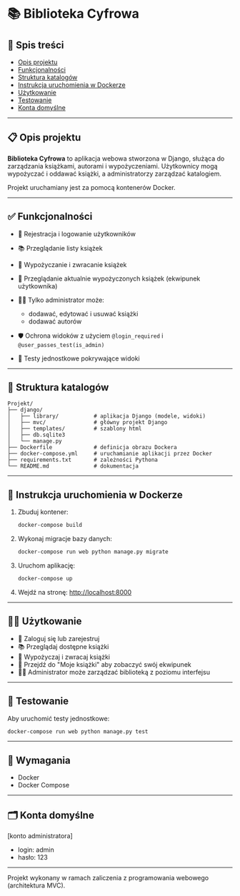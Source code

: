 # 📚 Biblioteka Cyfrowa

## 📄 Spis treści

* [Opis projektu](#opis-projektu)
* [Funkcjonalności](#funkcjonalności)
* [Struktura katalogów](#struktura-katalogów)
* [Instrukcja uruchomienia w Dockerze](#instrukcja-uruchomienia-w-dockerze)
* [Użytkowanie](#użytkowanie)
* [Testowanie](#testowanie)
* [Konta domyślne](#konta-domyślne)

---

## 📋 Opis projektu

**Biblioteka Cyfrowa** to aplikacja webowa stworzona w Django, służąca do zarządzania książkami, autorami i wypożyczeniami. Użytkownicy mogą wypożyczać i oddawać książki, a administratorzy zarządzać katalogiem.

Projekt uruchamiany jest za pomocą kontenerów Docker.

---

## ✅ Funkcjonalności

* 🔐 Rejestracja i logowanie użytkowników
* 📚 Przeglądanie listy książek
* 📖 Wypożyczanie i zwracanie książek
* 🎒 Przeglądanie aktualnie wypożyczonych książek (ekwipunek użytkownika)
* 🧑‍💼 Tylko administrator może:

  * dodawać, edytować i usuwać książki
  * dodawać autorów
* 🛡️ Ochrona widoków z użyciem `@login_required` i `@user_passes_test(is_admin)`
* 🧪 Testy jednostkowe pokrywające widoki

---

## 📁 Struktura katalogów

```
Projekt/
├── django/
│   ├── library/           # aplikacja Django (modele, widoki)
│   ├── mvc/               # główny projekt Django
│   ├── templates/         # szablony html
│   ├── db.sqlite3
│   └── manage.py
├── Dockerfile             # definicja obrazu Dockera
├── docker-compose.yml     # uruchamianie aplikacji przez Docker
├── requirements.txt       # zależności Pythona
└── README.md              # dokumentacja
```

---

## 🐳 Instrukcja uruchomienia w Dockerze

1. Zbuduj kontener:

   ```bash
   docker-compose build
   ```

2. Wykonaj migracje bazy danych:

   ```bash
   docker-compose run web python manage.py migrate
   ```

3. Uruchom aplikację:

   ```bash
   docker-compose up
   ```

4. Wejdź na stronę: [http://localhost:8000](http://localhost:8000)

---

## 👨‍💻 Użytkowanie

* 🔐 Zaloguj się lub zarejestruj
* 📚 Przeglądaj dostępne książki
* 🔄 Wypożyczaj i zwracaj książki
* 🎒 Przejdź do "Moje książki" aby zobaczyć swój ekwipunek
* 🧑‍💼 Administrator może zarządzać biblioteką z poziomu interfejsu


---

## 🧪 Testowanie

Aby uruchomić testy jednostkowe:

```bash
docker-compose run web python manage.py test
```

---

## 📝 Wymagania

* Docker
* Docker Compose


---

## 🗂️ Konta domyślne
[konto administratora]
* login: admin 
* hasło: 123

---

Projekt wykonany w ramach zaliczenia z programowania webowego (architektura MVC).
